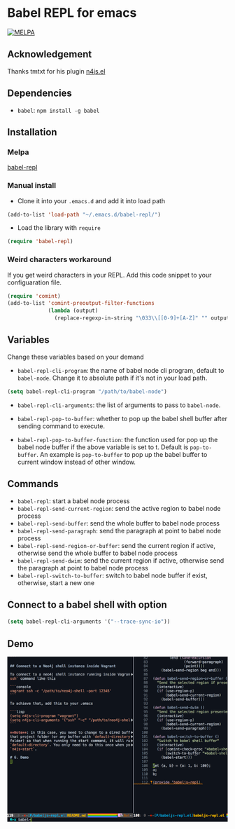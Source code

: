 # Babel REPL for emacs

[![MELPA](http://melpa.org/packages/babel-repl-badge.svg)](http://melpa.org/#/babel-repl)

## Acknowledgement

Thanks tmtxt for his plugin [n4js.el](https://github.com/tmtxt/n4js.el)

## Dependencies

- `babel`: `npm install -g babel`

## Installation

### Melpa

[babel-repl](http://melpa.org/#/babel-repl)

### Manual install

- Clone it into your `.emacs.d` and add it into load path

```lisp
(add-to-list 'load-path "~/.emacs.d/babel-repl/")
```

- Load the library with `require`

```lisp
(require 'babel-repl)
```

### Weird characters workaround

If you get weird characters in your REPL. Add this code snippet to your configuaration file.

```lisp
(require 'comint)
(add-to-list 'comint-preoutput-filter-functions
             (lambda (output)
               (replace-regexp-in-string "\033\\[[0-9]+[A-Z]" "" output)))
```

## Variables

Change these variables based on your demand

- `babel-repl-cli-program`: the name of babel node cli program, default to
`babel-node`. Change it to absolute path if it's not in your load path.

```lisp
(setq babel-repl-cli-program "/path/to/babel-node")
```

- `babel-repl-cli-arguments`: the list of arguments to pass to `babel-node`.

- `babel-repl-pop-to-buffer`: whether to pop up the babel shell buffer after sending
command to execute.

- `babel-repl-pop-to-buffer-function`: the function used for pop up the babel node
buffer if the above variable is set to t. Default is `pop-to-buffer`. An example
is `pop-to-buffer` to pop up the babel buffer to current window
instead of other window.

## Commands

- `babel-repl`: start a babel node process
- `babel-repl-send-current-region`: send the active region to babel node process
- `babel-repl-send-buffer`: send the whole buffer to babel node process
- `babel-repl-send-paragraph`: send the paragraph at point to babel node process
- `babel-repl-send-region-or-buffer`: send the current region if active, otherwise send
the whole buffer to babel node process
- `babel-repl-send-dwim`: send the current region if active, otherwise send the
paragraph at point to babel node process
- `babel-repl-switch-to-buffer`: switch to babel node buffer if exist, otherwise,
start a new one

## Connect to a babel shell with option

```lisp
(setq babel-repl-cli-arguments '("--trace-sync-io"))
```

## Demo

![Babel shell inside Emacs](interaction.gif)
